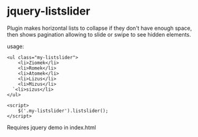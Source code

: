 # jquery-listslider
Plugin  makes horizontal lists to collapse if they don't have enough space, then shows pagination allowing to slide or swipe
to see hidden elements. 

usage: 


    <ul class="my-listslider">
        <li>Ziomek</li>
        <li>Romek</li>
        <li>Atomek</li>
        <li>Lizus</li>
        <li>Mizus</li>
      `<li>sizus</li>
    </ul>

    <script>
        $('.my-listslider').listslider();
    </script>

Requires jquery
demo in index.html
